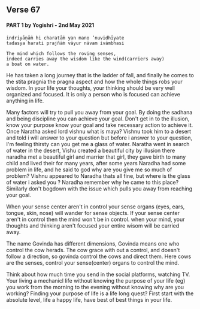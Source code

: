 ## Verse 67
#### PART 1 by Yogishri - 2nd May 2021

```
indriyāṇāṁ hi charatāṁ yan mano ’nuvidhīyate
tadasya harati prajñāṁ vāyur nāvam ivāmbhasi

The mind which follows the roving senses,
indeed carries away the wisdom like the wind(carriers away)
a boat on water.
```
He has taken a long journey that is the ladder of fall, and finally he comes to the stita pragnia the pragna aspect and how the whole things robs your wisdom. 
In your life your thoughts, your thinking should be very well organized and focused. It is only a person who is focused can achieve anything in life.

Many factors will try to pull you away from your goal. By doing the sadhana and being discipline you can achieve your goal. Don't get in to the illusion, know your purpose know your goal and take necessary action to achieve it. Once Naratha asked lord vishnu what is maya? Vishnu took him to a desert and told i will answer to your question but before i answer to your question, I'm feeling thirsty can you get me a glass of water. 
Naratha went in search of water in the desert, Vishu created a beautiful city by illusion there naradha met a beautiful girl and marrier that girl, they gave birth to many child and lived their for many years, after some years Naradha had some problem in life, and he said to god why are you give me so much of problem?
Vishnu appeared to Naradha thats all fine, but where is the glass of water i asked you ? Naradha remember why he came to this place? Similarly don't bogdown with the issue which pulls you away from reaching your goal. 

When your sense center aren't in control your sense organs (eyes, ears, tongue, skin, nose) will wander for sense objects. If your sense center aren't in control then the mind won't be in control. when your mind, your thoughts and thinking aren't focused your entire wisom will be carried away. 

The name Govinda has different dimensions, Govinda means one who control the cow herads. The cow grace with out a control, and doesn't follow a direction, so govinda control the cows and direct them. Here cows are the senses, control your sense(center) organs to control the mind. 

Think about how much time you send in the social platforms, watching TV. Your living a mechanicl life without knowing the purpose of your life (eg) you work from the morning to the evening without knowing why are you working? Finding your purpose of life is a life long quest? First start with the absolute level, life a happy life, have best of best things in your life.